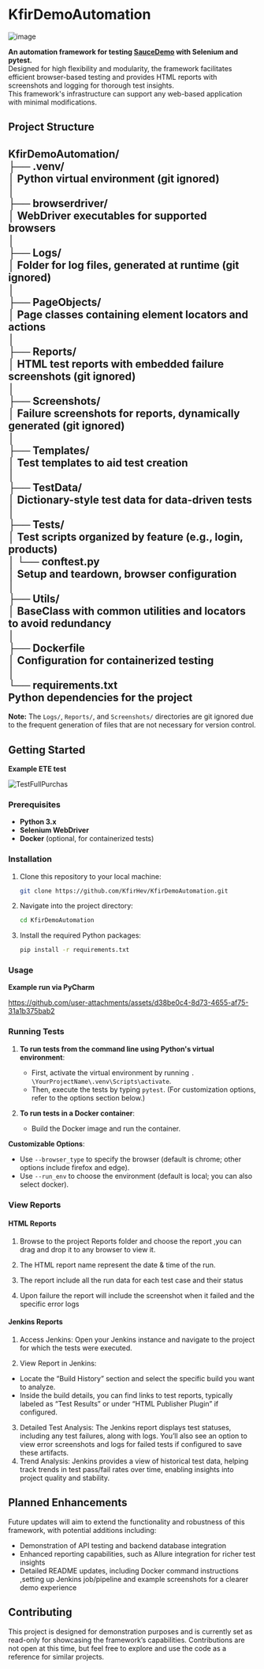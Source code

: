 # KfirDemoAutomation

![image](https://github.com/user-attachments/assets/b9a498af-d6a8-438d-8784-ee8cfcc03bdc)


**An automation framework for testing [SauceDemo](https://www.saucedemo.com/) with Selenium and pytest.**  
Designed for high flexibility and modularity, the framework facilitates efficient browser-based testing and provides HTML reports with screenshots and logging for thorough test insights.  
This framework's infrastructure can support any web-based application with minimal modifications.  

## Project Structure

KfirDemoAutomation/  
├── .venv/  
│       Python virtual environment (git ignored)  
│  
├── browserdriver/  
│       WebDriver executables for supported browsers  
│  
├── Logs/  
│       Folder for log files, generated at runtime (git ignored)  
│  
├── PageObjects/  
│       Page classes containing element locators and actions  
│  
├── Reports/  
│       HTML test reports with embedded failure screenshots (git ignored)  
│  
├── Screenshots/  
│       Failure screenshots for reports, dynamically generated (git ignored)  
│  
├── Templates/  
│       Test templates to aid test creation  
│  
├── TestData/  
│       Dictionary-style test data for data-driven tests  
│  
├── Tests/  
│       Test scripts organized by feature (e.g., login, products)  
│   └── conftest.py  
│       Setup and teardown, browser configuration  
│  
├── Utils/  
│       BaseClass with common utilities and locators to avoid redundancy  
│  
├── Dockerfile  
│       Configuration for containerized testing  
│  
└── requirements.txt  
        Python dependencies for the project  
---

**Note:** The `Logs/`, `Reports/`, and `Screenshots/` directories are git ignored due to the frequent generation of files that are not necessary for version control.


## Getting Started
**Example ETE test**

![TestFullPurchas](https://github.com/user-attachments/assets/37226fe2-e876-40e3-be14-ed91e3a1c0cf)


### Prerequisites
- **Python 3.x**  
- **Selenium WebDriver**  
- **Docker** (optional, for containerized tests)  

### Installation

1. Clone this repository to your local machine:
    ```bash
    git clone https://github.com/KfirHev/KfirDemoAutomation.git
    ```

2. Navigate into the project directory:
    ```bash
    cd KfirDemoAutomation
    ```

3. Install the required Python packages:
    ```bash
    pip install -r requirements.txt
    ```

### Usage

**Example run via PyCharm**

https://github.com/user-attachments/assets/d38be0c4-8d73-4655-af75-31a1b375bab2

### Running Tests

1. **To run tests from the command line using Python's virtual environment**:
   - First, activate the virtual environment by running `. \YourProjectName\.venv\Scripts\activate`.
   - Then, execute the tests by typing `pytest`. (For customization options, refer to the options section below.)

2. **To run tests in a Docker container**:
   - Build the Docker image and run the container.

**Customizable Options**:
- Use `--browser_type` to specify the browser (default is chrome; other options include firefox and edge).
- Use `--run_env` to choose the environment (default is local; you can also select docker).

### View Reports

#### HTML Reports

1. Browse to the project Reports folder and choose the report ,you can drag and drop it to any browser to view it.

2. The HTML report name represent the date & time of the run.

3. The report include all the run data for each test case and their status

4. Upon failure the report will include the screenshot when it failed and the specific error logs

#### Jenkins Reports 

1. Access Jenkins: Open your Jenkins instance and navigate to the project for which the tests were executed.

2. View Report in Jenkins:
 - Locate the “Build History” section and select the specific build you want to analyze.
 - Inside the build details, you can find links to test reports, typically labeled as “Test Results” or under “HTML Publisher Plugin” if configured.
3. Detailed Test Analysis: The Jenkins report displays test statuses, including any test failures, along with logs. You’ll also see an option to view error screenshots and logs for failed tests if configured to save these artifacts.
4. Trend Analysis: Jenkins provides a view of historical test data, helping track trends in test pass/fail rates over time, enabling insights into project quality and stability.


## Planned Enhancements

Future updates will aim to extend the functionality and robustness of this framework, with potential additions including:

- Demonstration of API testing and backend database integration
- Enhanced reporting capabilities, such as Allure integration for richer test insights
- Detailed README updates, including Docker command instructions ,setting up Jenkins job/pipeline and example screenshots for a clearer demo experience 

## Contributing

This project is designed for demonstration purposes and is currently set as read-only for showcasing the framework’s capabilities. Contributions are not open at this time, but feel free to explore and use the code as a reference for similar projects.

